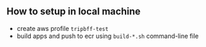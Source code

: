 ## How to setup in local machine
* create aws profile `tripbff-test`
* build apps and push to ecr using `build-*.sh` command-line file